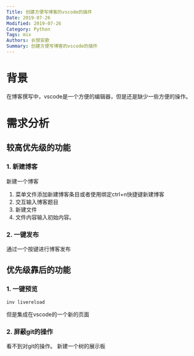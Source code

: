 ```yaml
---
Title: 创建方便写博客的vscode的插件
Date: 2019-07-26
Modified: 2019-07-26
Category: Python
Tags: mix
Authors: 长恨安歌
Summary: 创建方便写博客的vscode的插件
---
```


# 背景

在博客撰写中，vscode是一个方便的编辑器，但是还是缺少一些方便的操作。

# 需求分析
## 较高优先级的功能

### 1. 新建博客

新建一个博客

1. 菜单文件添加新建博客条目或者使用绑定ctrl+n快捷键新建博客
2. 交互输入博客题目
3. 新建文件
4. 文件内容输入初始内容。

### 2. 一键发布
通过一个按键进行博客发布



## 优先级靠后的功能

### 1. 一键预览
```
inv livereload
```
但是集成在vscode的一个新的页面

### 2. 屏蔽git的操作
看不到对git的操作。
新建一个树的展示板

